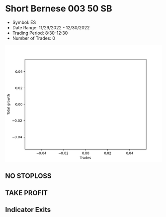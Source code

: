# Short Bernese 003 50 SB 
- Symbol: ES
- Date Range: 11/29/2022 - 12/30/2022
- Trading Period: 8:30-12:30
- Number of Trades: 0

![Plot](ShortBernese00350SBES.png)
## NO STOPLOSS














## TAKE PROFIT











## Indicator Exits

